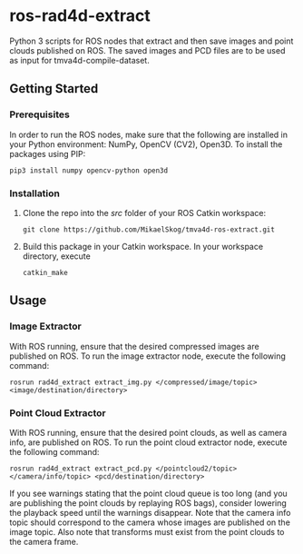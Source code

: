 # ros-rad4d-extract
Python 3 scripts for ROS nodes that extract and then save images and point clouds published on ROS. The saved images and PCD files are to be used as input for tmva4d-compile-dataset.

## Getting Started
### Prerequisites
In order to run the ROS nodes, make sure that the following are installed in your Python environment: NumPy, OpenCV (CV2), Open3D. To install the packages using PIP:
```
pip3 install numpy opencv-python open3d
```

### Installation
1. Clone the repo into the _src_ folder of your ROS Catkin workspace:
   ```
   git clone https://github.com/MikaelSkog/tmva4d-ros-extract.git
   ```
2. Build this package in your Catkin workspace. In your workspace directory, execute
   ```
   catkin_make
   ```

## Usage
### Image Extractor
With ROS running, ensure that the desired compressed images are published on ROS. To run the image extractor node, execute the following command:
```
rosrun rad4d_extract extract_img.py </compressed/image/topic> <image/destination/directory>
```
### Point Cloud Extractor
With ROS running, ensure that the desired point clouds, as well as camera info, are published on ROS. To run the point cloud extractor node, execute the following command:
```
rosrun rad4d_extract extract_pcd.py </pointcloud2/topic> </camera/info/topic> <pcd/destination/directory>
```
If you see warnings stating that the point cloud queue is too long (and you are publishing the point clouds by replaying ROS bags), consider lowering the playback speed until the warnings disappear. Note that the camera info topic should correspond to the camera whose images are published on the image topic. Also note that transforms must exist from the point clouds to the camera frame.
